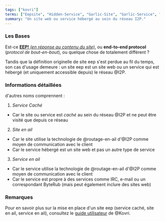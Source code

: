 ```yaml
---
tags: ["kovri"]
terms: ["Eepsite", "Hidden-Service", "Garlic-Site", "Garlic-Service", "site-eep", "service-caché", "site-en-ail", "service-en-ail"]
summary: "Un site web ou service hébergé au sein du réseau I2P."
---
```


### Les Bases

Est-ce [**EEP!** *(en réponse au contenu du site)*](https://fr.wikipedia.org/wiki/Onomatop%C3%A9e), ou **end-to-end protocol** (*protocol de bout-en-bout*), ou quelque chose de totalement différent ?

Tandis que la définition originelle de site eep s'est perdue au fil du temps, son cas d'usage demeure : un site eep est un site web ou un service qui est hébergé (et uniquement accessible depuis) le réseau @I2P.

### Informations détaillées

d'autres noms comprennent :

1. *Service Caché*
  - Car le site ou service est *caché* au sein du réseau @I2P et ne peut être visité que depuis ce réseau
2. *Site en ail*
  - Car le site utilise la technologie de @routage-en-ail d'@I2P comme moyen de communication avec le client
  - Car le service hébergé est un site web et pas un autre type de service
3. *Service en ail*
  - Car le service utilise la technologie de @routage-en-ail d'@I2P comme moyen de communication avec le client
  - Car le service est propre à des services comme IRC, e-mail ou un correspondant ByteRub (mais peut également inclure des sites web)

### Remarques

Pour en savoir plus sur la mise en place d'un site eep (service caché, site en ail, service en ail), consultez le [guide utilisateur](https://gitlab.com/kovri-project/kovri-docs/blob/master/i18n/fr/user_guide.md) de @Kovri.
